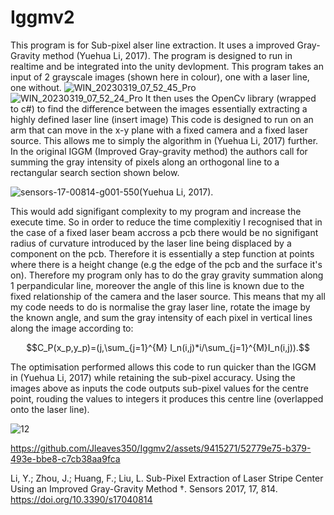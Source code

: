 # Iggmv2
This program is for Sub-pixel alser line extraction. It uses a improved Gray-Gravity method (Yuehua Li, 2017).
The program is designed to run in realtime and be integrated into the unity devlopment. This program takes an input of 2 grayscale images (shown here in colour), one with a laser line, one without.
![WIN_20230319_07_52_45_Pro](https://github.com/Jleaves350/Iggmv2/assets/9415271/42af03b2-db6e-4e0b-b392-b2a3ee7fa9a5)
![WIN_20230319_07_52_24_Pro](https://github.com/Jleaves350/Iggmv2/assets/9415271/e085d640-47d5-4a9c-8b59-2fce332f783d)
It then uses the OpenCv library (wrapped to c#) to find the difference between the images essentially extracting a highly defined laser line (insert image)
This code is designed to run on an arm that can move in the x-y plane with a fixed camera and a fixed laser source. This allows me to simply the algorithm in (Yuehua Li, 2017) further.
In the original IGGM (Improved Gray-gravity method) the authors call for summing the gray intensity of pixels along an orthogonal line to a rectangular search section shown below.

 ![sensors-17-00814-g001-550](https://github.com/Jleaves350/Iggmv2/assets/9415271/04249fac-8a05-4bb2-bf2d-3ac3cd293665)(Yuehua Li, 2017).

This would add signifigant complexity to my program and increase the execute time. So in order to reduce the time complexitiy I recognised that in the case of a fixed laser
beam accross a pcb there would be no signifigant radius of curvature introduced by the laser line being displaced by a component on the pcb. Therefore it is essentially a step function at points where
there is a height change (e.g the edge of the pcb and the surface it's on). Therefore my program only has to do the gray gravity summation along 1 perpandicular line, moreover the angle of this line is known due to
the fixed relationship of the camera and the laser source. This means that my all my code needs to do is normalise the gray laser line, rotate the image by the known angle, and sum the gray intensity of each pixel in 
vertical lines along the image according to:
```math
C_P(x_p,y_p)=(j,\sum_{j=1}^{M} I_n(i,j)*i/\sum_{j=1}^{M}I_n(i,j)).
```
The optimisation performed allows this code to run quicker than the IGGM in (Yuehua Li, 2017) while retaining the sub-pixel accuracy. Using the images above as inputs the code outputs sub-pixel values
for the centre point, rouding the values to integers it produces this centre line (overlapped onto the laser line).

![12](https://github.com/Jleaves350/Iggmv2/assets/9415271/375c169b-ff8e-4cf6-86c9-b397042ab86b)



https://github.com/Jleaves350/Iggmv2/assets/9415271/52779e75-b379-493e-bbe8-c7cb38aa9fca



Li, Y.; Zhou, J.; Huang, F.; Liu, L. Sub-Pixel Extraction of Laser Stripe Center Using an Improved Gray-Gravity Method †. Sensors 2017, 17, 814. https://doi.org/10.3390/s17040814
